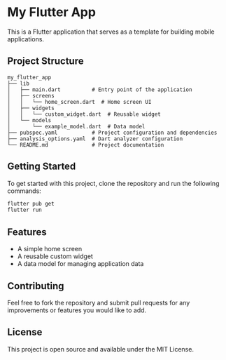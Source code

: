 # My Flutter App

This is a Flutter application that serves as a template for building mobile applications. 

## Project Structure

```
my_flutter_app
├── lib
│   ├── main.dart          # Entry point of the application
│   ├── screens
│   │   └── home_screen.dart  # Home screen UI
│   ├── widgets
│   │   └── custom_widget.dart  # Reusable widget
│   └── models
│       └── example_model.dart  # Data model
├── pubspec.yaml           # Project configuration and dependencies
├── analysis_options.yaml  # Dart analyzer configuration
└── README.md              # Project documentation
```

## Getting Started

To get started with this project, clone the repository and run the following commands:

```bash
flutter pub get
flutter run
```

## Features

- A simple home screen
- A reusable custom widget
- A data model for managing application data

## Contributing

Feel free to fork the repository and submit pull requests for any improvements or features you would like to add. 

## License

This project is open source and available under the MIT License.